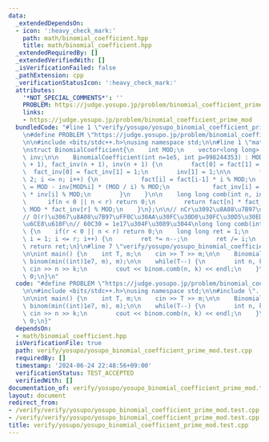 ```yaml
---
data:
  _extendedDependsOn:
  - icon: ':heavy_check_mark:'
    path: math/binomial_coefficient.hpp
    title: math/binomial_coefficient.hpp
  _extendedRequiredBy: []
  _extendedVerifiedWith: []
  _isVerificationFailed: false
  _pathExtension: cpp
  _verificationStatusIcon: ':heavy_check_mark:'
  attributes:
    '*NOT_SPECIAL_COMMENTS*': ''
    PROBLEM: https://judge.yosupo.jp/problem/binomial_coefficient_prime_mod
    links:
    - https://judge.yosupo.jp/problem/binomial_coefficient_prime_mod
  bundledCode: "#line 1 \"verify/yosupo/yosupo_binomial_coefficient_prime_mod.test.cpp\"\
    \n#define PROBLEM \"https://judge.yosupo.jp/problem/binomial_coefficient_prime_mod\"\
    \n\n#include <bits/stdc++.h>\nusing namespace std;\n\n#line 1 \"math/binomial_coefficient.hpp\"\
    \nstruct BinomialCoefficient{\n    int MOD;\n    vector<long long> fact, fact_inv,\
    \ inv;\n\n    BinomialCoefficient(int n=1e5, int p=998244353) : MOD(p), fact(n\
    \ + 1), fact_inv(n + 1), inv(n + 1) {\n        fact[0] = fact[1] = 1;\n      \
    \  fact_inv[0] = fact_inv[1] = 1;\n        inv[1] = 1;\n\n        for(int i =\
    \ 2; i <= n; i++) {\n            fact[i] = fact[i-1] * i % MOD;\n            inv[i]\
    \ = MOD - inv[MOD%i] * (MOD / i) % MOD;\n            fact_inv[i] = fact_inv[i-1]\
    \ * inv[i] % MOD;\n        }\n    }\n\n    long long comb(int n, int r) {\n  \
    \      if(n < 0 || n < r) return 0;\n        return fact[n] * fact_inv[n-r] %\
    \ MOD * fact_inv[r] % MOD;\n    }\n};\n\n// nCr\u3092\u8A08\u7B97\u3059\u308B\n\
    // O(r)\u3067\u8A08\u7B97\uFF0C\u30AA\u30FC\u30D0\u30FC\u30D5\u30ED\u30FC\u306B\
    \u6CE8\u610F\n// 60C30 = 1e17\u304F\u3089\u3044\nlong long comb(int n, int r)\
    \ {\n    if(r < 0 || n < r) return 0;\n    long long ret = 1;\n    for(long long\
    \ i = 1; i <= r; i++) {\n        ret *= n--;\n        ret /= i;\n    }\n\n   \
    \ return ret;\n}\n#line 7 \"verify/yosupo/yosupo_binomial_coefficient_prime_mod.test.cpp\"\
    \n\nint main() {\n    int T, m;\n    cin >> T >> m;\n\n    BinomialCoefficient\
    \ binom(min((int)1e7, m), m);\n\n    while(T--) {\n        int n, k;\n       \
    \ cin >> n >> k;\n        cout << binom.comb(n, k) << endl;\n    }\n\n    return\
    \ 0;\n}\n"
  code: "#define PROBLEM \"https://judge.yosupo.jp/problem/binomial_coefficient_prime_mod\"\
    \n\n#include <bits/stdc++.h>\nusing namespace std;\n\n#include \"../../math/binomial_coefficient.hpp\"\
    \n\nint main() {\n    int T, m;\n    cin >> T >> m;\n\n    BinomialCoefficient\
    \ binom(min((int)1e7, m), m);\n\n    while(T--) {\n        int n, k;\n       \
    \ cin >> n >> k;\n        cout << binom.comb(n, k) << endl;\n    }\n\n    return\
    \ 0;\n}"
  dependsOn:
  - math/binomial_coefficient.hpp
  isVerificationFile: true
  path: verify/yosupo/yosupo_binomial_coefficient_prime_mod.test.cpp
  requiredBy: []
  timestamp: '2024-06-24 22:48:56+09:00'
  verificationStatus: TEST_ACCEPTED
  verifiedWith: []
documentation_of: verify/yosupo/yosupo_binomial_coefficient_prime_mod.test.cpp
layout: document
redirect_from:
- /verify/verify/yosupo/yosupo_binomial_coefficient_prime_mod.test.cpp
- /verify/verify/yosupo/yosupo_binomial_coefficient_prime_mod.test.cpp.html
title: verify/yosupo/yosupo_binomial_coefficient_prime_mod.test.cpp
---
```

